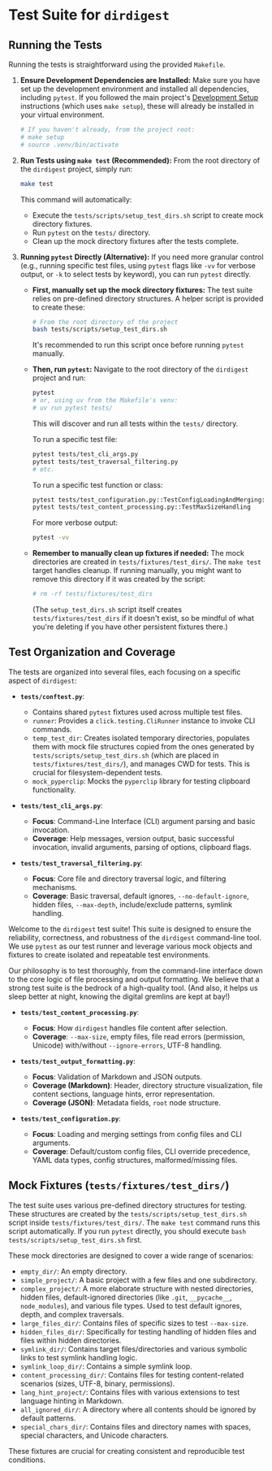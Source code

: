 # Test Suite for `dirdigest`

## Running the Tests

Running the tests is straightforward using the provided `Makefile`.

1.  **Ensure Development Dependencies are Installed:**
    Make sure you have set up the development environment and installed all dependencies, including `pytest`. If you followed the main project's [Development Setup](../README.md#development-setup) instructions (which uses `make setup`), these will already be installed in your virtual environment.
    ```bash
    # If you haven't already, from the project root:
    # make setup
    # source .venv/bin/activate
    ```

2.  **Run Tests using `make test` (Recommended):**
    From the root directory of the `dirdigest` project, simply run:
    ```bash
    make test
    ```
    This command will automatically:
    *   Execute the `tests/scripts/setup_test_dirs.sh` script to create mock directory fixtures.
    *   Run `pytest` on the `tests/` directory.
    *   Clean up the mock directory fixtures after the tests complete.

3.  **Running `pytest` Directly (Alternative):**
    If you need more granular control (e.g., running specific test files, using `pytest` flags like `-vv` for verbose output, or `-k` to select tests by keyword), you can run `pytest` directly.

    *   **First, manually set up the mock directory fixtures:**
        The test suite relies on pre-defined directory structures. A helper script is provided to create these:
        ```bash
        # From the root directory of the project
        bash tests/scripts/setup_test_dirs.sh
        ```
        It's recommended to run this script once before running `pytest` manually.

    *   **Then, run `pytest`:**
        Navigate to the root directory of the `dirdigest` project and run:
        ```bash
        pytest
        # or, using uv from the Makefile's venv:
        # uv run pytest tests/
        ```
        This will discover and run all tests within the `tests/` directory.

        To run a specific test file:
        ```bash
        pytest tests/test_cli_args.py
        pytest tests/test_traversal_filtering.py
        # etc.
        ```

        To run a specific test function or class:
        ```bash
        pytest tests/test_configuration.py::TestConfigLoadingAndMerging::test_load_default_config_file_name
        pytest tests/test_content_processing.py::TestMaxSizeHandling
        ```

        For more verbose output:
        ```bash
        pytest -vv
        ```
    *   **Remember to manually clean up fixtures if needed:**
        The mock directories are created in `tests/fixtures/test_dirs/`. The `make test` target handles cleanup. If running manually, you might want to remove this directory if it was created by the script:
        ```bash
        # rm -rf tests/fixtures/test_dirs
        ```
        (The `setup_test_dirs.sh` script itself creates `tests/fixtures/test_dirs` if it doesn't exist, so be mindful of what you're deleting if you have other persistent fixtures there.)

## Test Organization and Coverage

The tests are organized into several files, each focusing on a specific aspect of `dirdigest`:

*   **`tests/conftest.py`**:
    *   Contains shared `pytest` fixtures used across multiple test files.
    *   `runner`: Provides a `click.testing.CliRunner` instance to invoke CLI commands.
    *   `temp_test_dir`: Creates isolated temporary directories, populates them with mock file structures copied from the ones generated by `tests/scripts/setup_test_dirs.sh` (which are placed in `tests/fixtures/test_dirs/`), and manages CWD for tests. This is crucial for filesystem-dependent tests.
    *   `mock_pyperclip`: Mocks the `pyperclip` library for testing clipboard functionality.

*   **`tests/test_cli_args.py`**:
    *   **Focus**: Command-Line Interface (CLI) argument parsing and basic invocation.
    *   **Coverage**: Help messages, version output, basic successful invocation, invalid arguments, parsing of options, clipboard flags.

*   **`tests/test_traversal_filtering.py`**:
    *   **Focus**: Core file and directory traversal logic, and filtering mechanisms.
    *   **Coverage**: Basic traversal, default ignores, `--no-default-ignore`, hidden files, `--max-depth`, include/exclude patterns, symlink handling.

Welcome to the `dirdigest` test suite! This suite is designed to ensure the reliability, correctness, and robustness of the `dirdigest` command-line tool. We use `pytest` as our test runner and leverage various mock objects and fixtures to create isolated and repeatable test environments.

Our philosophy is to test thoroughly, from the command-line interface down to the core logic of file processing and output formatting. We believe that a strong test suite is the bedrock of a high-quality tool. (And also, it helps us sleep better at night, knowing the digital gremlins are kept at bay!)

*   **`tests/test_content_processing.py`**:
    *   **Focus**: How `dirdigest` handles file content after selection.
    *   **Coverage**: `--max-size`, empty files, file read errors (permission, Unicode) with/without `--ignore-errors`, UTF-8 handling.

*   **`tests/test_output_formatting.py`**:
    *   **Focus**: Validation of Markdown and JSON outputs.
    *   **Coverage (Markdown)**: Header, directory structure visualization, file content sections, language hints, error representation.
    *   **Coverage (JSON)**: Metadata fields, `root` node structure.

*   **`tests/test_configuration.py`**:
    *   **Focus**: Loading and merging settings from config files and CLI arguments.
    *   **Coverage**: Default/custom config files, CLI override precedence, YAML data types, config structures, malformed/missing files.

## Mock Fixtures (`tests/fixtures/test_dirs/`)

The test suite uses various pre-defined directory structures for testing. These structures are created by the `tests/scripts/setup_test_dirs.sh` script inside `tests/fixtures/test_dirs/`. The `make test` command runs this script automatically. If you run `pytest` directly, you should execute `bash tests/scripts/setup_test_dirs.sh` first.

These mock directories are designed to cover a wide range of scenarios:

*   `empty_dir/`: An empty directory.
*   `simple_project/`: A basic project with a few files and one subdirectory.
*   `complex_project/`: A more elaborate structure with nested directories, hidden files, default-ignored directories (like `.git`, `__pycache__`, `node_modules`), and various file types. Used to test default ignores, depth, and complex traversals.
*   `large_files_dir/`: Contains files of specific sizes to test `--max-size`.
*   `hidden_files_dir/`: Specifically for testing handling of hidden files and files within hidden directories.
*   `symlink_dir/`: Contains target files/directories and various symbolic links to test symlink handling logic.
*   `symlink_loop_dir/`: Contains a simple symlink loop.
*   `content_processing_dir/`: Contains files for testing content-related scenarios (sizes, UTF-8, binary, permissions).
*   `lang_hint_project/`: Contains files with various extensions to test language hinting in Markdown.
*   `all_ignored_dir/`: A directory where all contents should be ignored by default patterns.
*   `special_chars_dir/`: Contains files and directory names with spaces, special characters, and Unicode characters.

These fixtures are crucial for creating consistent and reproducible test conditions.
